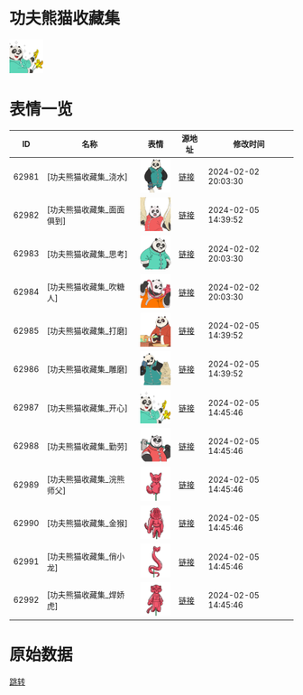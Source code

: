 # 功夫熊猫收藏集

<img src="./cover.png" height="60" alt="cover" />

# 表情一览

|ID|名称|表情|源地址|修改时间|
|----|----|----|----|----|
|62981|[功夫熊猫收藏集_浇水]|<img src="./pic/062981_%5B功夫熊猫收藏集_浇水%5D.png" height="60" alt="浇水"/>|[链接](https://i0.hdslb.com/bfs/emote/47aaac6f9de4307946ed6c4c31cf34347848caec.png)|2024-02-02 20:03:30|
|62982|[功夫熊猫收藏集_面面俱到]|<img src="./pic/062982_%5B功夫熊猫收藏集_面面俱到%5D.png" height="60" alt="面面俱到"/>|[链接](https://i0.hdslb.com/bfs/emote/2bb310eb05a9e230040c3f0df1c73a935b644a6d.png)|2024-02-05 14:39:52|
|62983|[功夫熊猫收藏集_思考]|<img src="./pic/062983_%5B功夫熊猫收藏集_思考%5D.png" height="60" alt="思考"/>|[链接](https://i0.hdslb.com/bfs/emote/836378581312ba6e48f56d3ec5baeb0810e20cdb.png)|2024-02-02 20:03:30|
|62984|[功夫熊猫收藏集_吹糖人]|<img src="./pic/062984_%5B功夫熊猫收藏集_吹糖人%5D.png" height="60" alt="吹糖人"/>|[链接](https://i0.hdslb.com/bfs/emote/e6db129eff21795d1fe2fd4e038adb90ce085159.png)|2024-02-02 20:03:30|
|62985|[功夫熊猫收藏集_打磨]|<img src="./pic/062985_%5B功夫熊猫收藏集_打磨%5D.png" height="60" alt="打磨"/>|[链接](https://i0.hdslb.com/bfs/emote/de881ee0fb76fa5ea7645d59a6481da1cf970e30.png)|2024-02-05 14:39:52|
|62986|[功夫熊猫收藏集_雕磨]|<img src="./pic/062986_%5B功夫熊猫收藏集_雕磨%5D.png" height="60" alt="雕磨"/>|[链接](https://i0.hdslb.com/bfs/emote/98945415807a8919c26e916c4fefa8302a4174a4.png)|2024-02-05 14:39:52|
|62987|[功夫熊猫收藏集_开心]|<img src="./pic/062987_%5B功夫熊猫收藏集_开心%5D.png" height="60" alt="开心"/>|[链接](https://i0.hdslb.com/bfs/emote/9934ad451ddae7275da9847197ba1c24f81ac5f4.png)|2024-02-05 14:45:46|
|62988|[功夫熊猫收藏集_勤劳]|<img src="./pic/062988_%5B功夫熊猫收藏集_勤劳%5D.png" height="60" alt="勤劳"/>|[链接](https://i0.hdslb.com/bfs/emote/8663d8153f2969c163713b78e9a6b9146093553f.png)|2024-02-05 14:45:46|
|62989|[功夫熊猫收藏集_浣熊师父]|<img src="./pic/062989_%5B功夫熊猫收藏集_浣熊师父%5D.png" height="60" alt="浣熊师父"/>|[链接](https://i0.hdslb.com/bfs/emote/3c38242b7ae26f724d3bc8fa5d558f34cda62c84.png)|2024-02-05 14:45:46|
|62990|[功夫熊猫收藏集_金猴]|<img src="./pic/062990_%5B功夫熊猫收藏集_金猴%5D.png" height="60" alt="金猴"/>|[链接](https://i0.hdslb.com/bfs/emote/e5cd11c8085a3215a286c2ad497d1ecf2e999977.png)|2024-02-05 14:45:46|
|62991|[功夫熊猫收藏集_俏小龙]|<img src="./pic/062991_%5B功夫熊猫收藏集_俏小龙%5D.png" height="60" alt="俏小龙"/>|[链接](https://i0.hdslb.com/bfs/emote/6364368ea73b75d6b0b77b6ac6c47719dff5a1ce.png)|2024-02-05 14:45:46|
|62992|[功夫熊猫收藏集_焊娇虎]|<img src="./pic/062992_%5B功夫熊猫收藏集_焊娇虎%5D.png" height="60" alt="焊娇虎"/>|[链接](https://i0.hdslb.com/bfs/emote/4b5424dff2f7c1d1a9f021c30c30fc058c48cc5e.png)|2024-02-05 14:45:46|

# 原始数据

[跳转](./raw.json)

